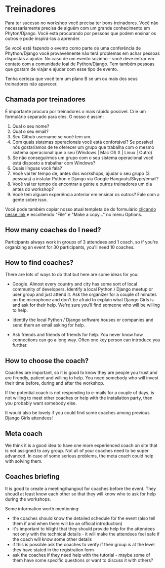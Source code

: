 # Treinadores

Para ter sucesso no workshop você precisa ter bons treinadores. Você não necessariamente precisa de alguém com um grande conhecimento em Phyton/Django. Você está procurando por pessoas que podem ensinar os outros e pode inspirá-las a aprender.

Se você está fazendo o evento como parte de uma conferência de Phython/Django você provavelmente não terá problemas em achar pessoas dispostas a ajudar. No caso de um evento sozinho - você deve entrar em contato com a comunidade loal de Python/Django. Tem também pessoas que gostam de viajar e ajudar com esse tipo de evento.

Tenha certeza que você tem um plano B se um ou mais dos seus treinadores não aparecer.


## Chamada por treinadores

É importante procura por treinadores o mais rápido possível. Crie um formulário separado para eles.
O nosso é assim:

1. Qual o seu nome?
2. Qual o seu email?
3. Seu Github username se você tem um.
4. Com quais sistemas operacionais você está confortável? Se possível nós gostaríamos de te oferecer um grupo que trabalha com o mesmo sistema operacional que o seu (Windows | Mac OS X | Linux | Outro)
5. Se não conseguirmos um grupo com o seu sistema operacional você está disposto a trabalhar com Windows?
6. Quais línguas você fala?
7. Você vai ter tempo de, antes dos workshops, ajudar o seu grupo (3 pessoas) a instalar Python e Django via Google Hangouts/Skype/email?
8. Você vai ter tempo de encontrar a gente e outros treinadores um dia antes do workshop?
9. Você tem alguam experiência anterior em ensinar os outros? Fale com a gente sobre isso.

Você pode também copiar nosso atual templeta de do formulário [clicando nesse link](https://docs.google.com/forms/d/1aLsyxtA-iABOnlG6Puc0ftEUuT9DcfQ6pANHvmc6lRI/edit?usp=sharing) e escolhendo "File" e "Make a copy..." no menu Options.

## How many coaches do I need?

Participants always work in groups of 3 attendees and 1 coach, so if you're organizing an event for 30 participants, you'll need 10 coaches.

## How to find coaches?

There are lots of ways to do that but here are some ideas for you:

- Google. Almost every country and city has some sort of local community of developers. Identify a local Python / Django meetup or user group and just attend it. Ask the organizer for a couple of minutes on the microphone and don't be afraid to explain what Django Girls is and ask for their help. We're sure you'll find someone who will be willing to help.

- Identify the local Python / Django software houses or companies and send them an email asking for help.

- Ask friends and friends of friends for help. You never know how connections can go a long way. Often one key person can introduce you further.

## How to choose the coach?

Coaches are important, so it is good to know they are people you trust and are firendly, patient and willing to help. You need somebody who will invest their time before, during and after the workshop.

If the potential coach is not responding to e-mails for a couple of days, is not willing to meet other coaches or help with the installation party, then you probably want somebody else.

It would also be lovely if you could find some coaches among previous Django Girls attendees!

## Meta coach

We think it is a good idea to have one more experienced coach on site that is not assigned to any group. Not all of your coaches need to be super advanced. In case of some serious problems, the meta coach could help with solving them.

## Coaches briefing

It is good to create a meeting/hangout for coaches before the event. They shoudl at least know each other so that they will know who to ask for help during the workshops.

Some information worth mentioning:
- the coaches should know the detailed schedule for the event (also tell them if and when there will be an official introduction)
- it's important to hilight that they should provide help for the attendees not only with the technical details - it will make the attendees feel safe if the coach will know some other details
- if this is possible ask the coaches to verify if their group is at the level they have stated in the registration form
- ask the coaches if they need help with the tutorial - maybe some of them have some specific questions or want to discuss it with others?
